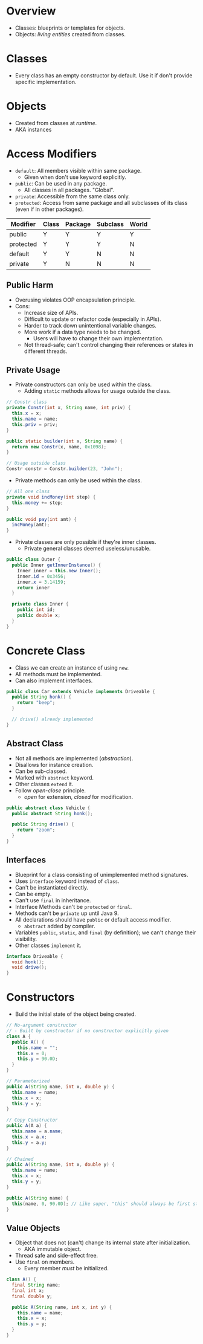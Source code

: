 <!--
  Author:  NE- https://github.com/NE-
  Date:    2022 September 23
  Purpose: Java Classes and Objects
-->

# Overview
- Classes: blueprints or templates for objects.
- Objects: *living entities* created from classes.

# Classes
- Every class has an empty constructor by default. Use it if don't provide specific implementation.

# Objects
- Created from classes at *runtime*.
- AKA instances

# Access Modifiers
- `default`: All members visible within same package.
  - Given when don't use keyword explicitly.
- `public`: Can be used in any package.
  - All classes in all packages. "Global".
- `private`: Accessible from the same class only.
- `protected`: Access from same package and all subclasses of its class (even if in other packages).

 | Modifier | Class | Package | Subclass | World |
 | -------- | ----- | ------- | -------- | ----- |
 | public | Y | Y | Y | Y |
 | protected | Y | Y | Y | N |
 | default | Y | Y | N | N |
 | private | Y | N | N | N |


## Public Harm
- Overusing violates OOP encapsulation principle.
- Cons:
  - Increase size of APIs.
  - Difficult to update or refactor code (especially in APIs).
  - Harder to track down unintentional variable changes.
  - More work if a data type needs to be changed.
    - Users will have to change their own implementation.
  - Not thread-safe; can't control changing their references or states in different threads.

## Private Usage
- Private constructors can only be used within the class.
  - Adding `static` methods allows for usage outside the class.
```java
// Constr class
private Constr(int x, String name, int priv) {
  this.x = x;
  this.name = name;
  this.priv = priv;
}

public static builder(int x, String name) {
  return new Constr(x, name, 0x1098);
}

// Usage outside class
Constr constr = Constr.builder(23, "John");
```

- Private methods can only be used within the class.
```java
// All one class
private void incMoney(int step) {
  this.money += step;
}

public void pay(int amt) {
  incMoney(amt);
}
```
- Private classes are only possible if they're inner classes.
  - Private general classes deemed useless/unusable.
```java
public class Outer {
  public Inner getInnerInstance() {
    Inner inner = this.new Inner();
    inner.id = 0x3456;
    inner.x = 3.14159;
    return inner
  }

  private class Inner {
    public int id;
    public double x;
  }
}
```

# Concrete Class
- Class we can create an instance of using `new`.
- All methods must be implemented.
- Can also implement interfaces.
```java
public class Car extends Vehicle implements Driveable {
  public String honk() {
    return "beep";
  }

  // drive() already implemented
}
```

## Abstract Class
- Not all methods are implemented (*abstraction*).
- Disallows for instance creation.
- Can be sub-classed.
- Marked with `abstract` keyword.
- Other classes `extend` it.
- Follow *open-close* principle.
  - *open* for extension, *closed* for modification.
```java
public abstract class Vehicle {
  public abstract String honk();

  public String drive() {
    return "zoom";
  }
}
```
## Interfaces
- Blueprint for a class consisting of unimplemented method signatures.
- Uses `interface` keyword instead of `class`.
- Can't be instantiated directly.
- Can be empty.
- Can't use `final` in inheritance.
- Interface Methods can't be `protected` or `final`.
- Methods can't be `private` up until Java 9.
- All declarations should have `public` or default access modifier.
  - `abstract` added by compiler.
- Variables `public`, `static`, and `final` (by definition); we can't change their visibility.
- Other classes `implement`  it.
```java
interface Driveable {
  void honk();
  void drive();
}
```

# Constructors
- Build the initial state of the object being created.
```java
// No-argument constructor
// - Built by constructor if no constructor explicitly given
class A {
  public A() {
    this.name = "";
    this.x = 0;
    this.y = 90.0D;
  }
}

// Parameterized
public A(String name, int x, double y) {
  this.name = name;
  this.x = x;
  this.y = y;
}

// Copy Constructor
public A(A a) {
  this.name = a.name;
  this.x = a.x;
  this.y = a.y;
}

// Chained
public A(String name, int x, double y) {
  this.name = name;
  this.x = x;
  this.y = y;
}

public A(String name) {
  this(name, 0, 90.0D); // Like super, "this" should always be first statement!
}
```

## Value Objects
- Object that does not (can't) change its internal state after initialization.
  - AKA immutable object.
- Thread safe and side-effect free.
- Use `final` on members.
  - Every member *must* be initialized.
```java
class A() {
  final String name;
  final int x;
  final double y;

  public A(String name, int x, int y) {
    this.name = name;
    this.x = x;
    this.y = y;
  }
}
```